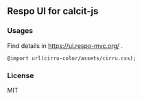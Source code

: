 
Respo UI for calcit-js
----

### Usages

Find details in https://ui.respo-mvc.org/ .

```cirru
@import url(cirru-color/assets/cirru.css);
```

### License

MIT
